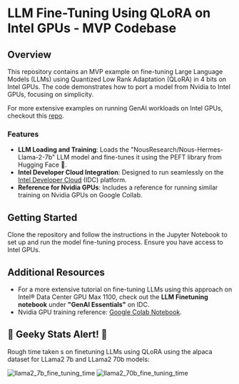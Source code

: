 # LLM Fine-Tuning Using QLoRA on Intel GPUs - MVP Codebase

## Overview
This repository contains an MVP example on fine-tuning Large Language Models (LLMs) using Quantized Low Rank Adaptation (QLoRA) in 4 bits on Intel GPUs. The code demonstrates how to port a model from Nvidia to Intel GPUs, focusing on simplicity.

For more extensive examples on running GenAI workloads on Intel GPUs, checkout this [repo](https://github.com/rahulunair/GenAI).

### Features
- **LLM Loading and Training**: Loads the "NousResearch/Nous-Hermes-Llama-2-7b" LLM model and fine-tunes it using the PEFT library from Hugging Face 🤗.
- **Intel Developer Cloud Integration**: Designed to run seamlessly on the [Intel Developer Cloud](https://cloud.intel.com) (IDC) platform.
- **Reference for Nvidia GPUs**: Includes a reference for running similar training on Nvidia GPUs on Google Collab.

## Getting Started
Clone the repository and follow the instructions in the Jupyter Notebook to set up and run the model fine-tuning process. Ensure you have access to Intel GPUs.

## Additional Resources
- For a more extensive tutorial on fine-tuning LLMs using this approach on Intel® Data Center GPU Max 1100, check out the **LLM Finetuning notebook** under **"GenAI Essentials"** on IDC.
- Nvidia GPU training reference: [Google Colab Notebook](https://colab.research.google.com/drive/1H1SHcmYrHiHtAIJwMXT4E7dhXDLqvGtr?usp=sharing).

## 🚀 Geeky Stats Alert! 🎨

Rough time taken s on finetuning LLMs using QLoRA using the alpaca dataset for LLama2 7b and LLama2 70b models:

![llama2_7b_fine_tuning_time](https://github.com/rahulunair/LLM_finetuning_nvidia_to_intel/assets/786476/7cb46a8d-857c-4e35-a293-b136387feaff)
![llama2_70b_fine_tuning_time](https://github.com/rahulunair/LLM_finetuning_nvidia_to_intel/assets/786476/8eaba36a-ed82-4d0d-9f27-99bcbff5f8ac)
